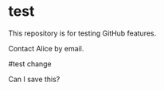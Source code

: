 # test

This repository is for testing GitHub features.

Contact Alice by email.

#test change

Can I save this?
